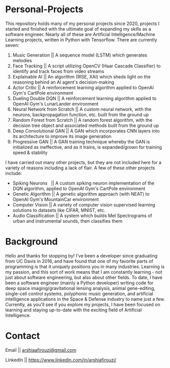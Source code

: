 # Personal-Projects
This repository holds many of my personal projects since 2020, projects I started and finished with the ultimate goal of expanding my skills as a software engineer. Nearly all of these are Artificial Intelligence/Machine Learning projects, written in Python with Tensorflow. There are currently seven:
1. Music Generation || A sequence model (LSTM) which generates melodies
2. Face Tracking || A script utilizing OpenCV (Haar Cascade Classifier) to identify and track faces from video streams
3. Explainable AI || An algorithm (RISE, XAI) which sheds light on the reasoning behind an AI agent's decision-making
4. Actor Critic || A reinforcement learning algorithm applied to OpenAI Gym's CartPole environment
5. Dueling Double DQN || A reinforcement learning algorithm applied to OpenAI Gym's LunarLander environment
6. Neural Network from Scratch || A custom neural network, with the neurons, backpropagation function, etc. built from the ground up
7. Random Forest from Scratch || A random forest algorithm, with the decision tree object and associated methods built from the ground up
8. Deep Convolutional GAN || A GAN which incorporates CNN layers into its architecture to improve its image generation
9. Progressive GAN || A GAN training technique whereby the GAN is initialized as ineffective, and as it trains, is expanded/grown for training speed & stability

I have carried out many other projects, but they are not included here for a variety of reasons including a lack of flair. A few of these other projects include:
* Spiking Neurons  &nbsp; || A custom spiking neuron implementation of the DQN algorithm, applied to OpenAI Gym's CartPole environment
* Genetic Algorithm || A genetic algorithm approach (with NEAT) to OpenAI Gym's MountainCar environment
* Computer Vision || A variety of computer vision supervised learning solutions to datasets like CIFAR, MNIST, etc.
* Audio Classification || A system which builds Mel Spectrograms of urban and instrumental sounds, then classifies them

# Background
Hello and thanks for stopping by! I've been a developer since graduating from UC Davis in 2016, and have found that one of my favorite parts of programming is that it uniquely positions you in many industries. Learning is my passion, and this sort of work means that I am constantly learning - not just about software engineering, but also about other fields. To date, I have been a software engineer (mainly a Python developer) writing code for deep space imaging/gravitational lensing analysis, animal gene-editing, single-cell control systems, polyphonic music generation, and artificial intelligence applications in the Space & Defense industry to name just a few.
Currently, as you'll see if you explore my projects, I have been focused on learning and staying up-to-date with the exciting field of Artificial Intelligence.

# Contact
Email || arshiaafirouzi@gmail.com

LinkedIn || https://www.linkedin.com/in/arshiafirouzi/
